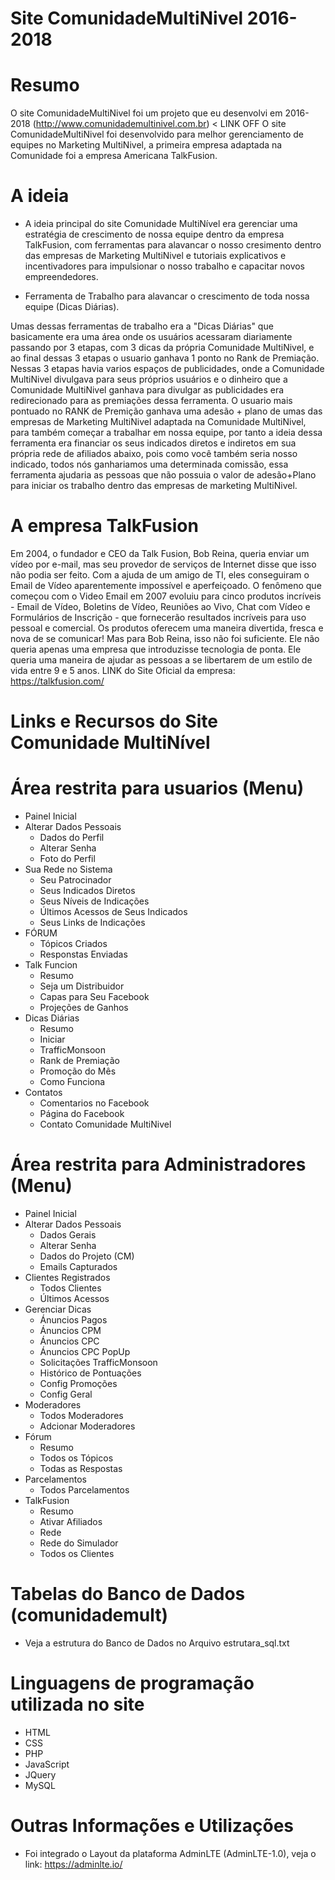 # Site ComunidadeMultiNivel 2016-2018
 
# Resumo
O site ComunidadeMultiNivel foi um projeto que eu desenvolvi em 2016-2018 (http://www.comunidademultinivel.com.br) < LINK OFF
O site ComunidadeMultiNivel foi desenvolvido para melhor gerenciamento de equipes no Marketing MultiNivel, a primeira empresa adaptada na Comunidade foi a empresa Americana TalkFusion.

# A ideia
- A ideia principal do site Comunidade MultiNível era gerenciar uma estratégia de crescimento de nossa equipe dentro da empresa TalkFusion, com ferramentas para alavancar o nosso cresimento dentro das empresas de Marketing MultiNivel e tutoriais explicativos e incentivadores para impulsionar o nosso trabalho e capacitar novos empreendedores. 

- Ferramenta de Trabalho para alavancar o crescimento de toda nossa equipe (Dicas Diárias).

Umas dessas ferramentas de trabalho era a "Dicas Diárias" que basicamente era uma área onde os usuários acessaram diariamente passando por 3 etapas, com 3 dicas da própria Comunidade MultiNivel, e ao final dessas 3 etapas o usuario ganhava 1 ponto no Rank de Premiação. Nessas 3 etapas havia varios espaços de publicidades, onde a Comunidade MultiNivel divulgava para seus próprios usuários e o dinheiro que a Comunidade MultiNivel ganhava para divulgar as publicidades era redirecionado para as premiações dessa ferramenta. O usuario mais pontuado no RANK de Premição ganhava uma adesão + plano de umas das empresas de Marketing MultiNivel adaptada na Comunidade MultiNivel, para também começar a trabalhar em nossa equipe, por tanto a ideia dessa ferramenta era financiar os seus indicados diretos e indiretos em sua própria rede de afiliados abaixo, pois como você também seria nosso indicado, todos nós ganhariamos uma determinada comissão, essa ferramenta ajudaria as pessoas que não possuia o valor de adesão+Plano para iniciar os trabalho dentro das empresas de marketing MultiNivel.

# A empresa TalkFusion
Em 2004, o fundador e CEO da Talk Fusion, Bob Reina, queria enviar um vídeo por e-mail, mas seu provedor de serviços de Internet disse que isso não podia ser feito. Com a ajuda de um amigo de TI, eles conseguiram o Email de Vídeo aparentemente impossível e aperfeiçoado. 
O fenômeno que começou com o Video Email em 2007 evoluiu para cinco produtos incríveis - Email de Vídeo, Boletins de Vídeo, Reuniões ao Vivo, Chat com Vídeo e Formulários de Inscrição - que fornecerão resultados incríveis para uso pessoal e comercial. 
Os produtos oferecem uma maneira divertida, fresca e nova de se comunicar! Mas para Bob Reina, isso não foi suficiente. Ele não queria apenas uma empresa que introduzisse tecnologia de ponta. Ele queria uma maneira de ajudar as pessoas a se libertarem de um estilo de vida entre 9 e 5 anos.
LINK do Site Oficial da empresa: https://talkfusion.com/


# Links e Recursos do Site Comunidade MultiNível

# Área restrita para usuarios (Menu)
  - Painel Inicial
  - Alterar Dados Pessoais
    - Dados do Perfil 
    - Alterar Senha
    - Foto do Perfil
  - Sua Rede no Sistema
    - Seu Patrocinador
    - Seus Indicados Diretos
    - Seus Níveis de Indicações
    - Últimos Acessos de Seus Indicados
    - Seus Links de Indicações
  - FÓRUM
    - Tópicos Criados
    - Responstas Enviadas
  - Talk Funcion
    - Resumo
    - Seja um Distribuidor
    - Capas para Seu Facebook
    - Projeções de Ganhos
  - Dicas Diárias
    - Resumo 
    - Iniciar
    - TrafficMonsoon
    - Rank de Premiação
    - Promoção do Mês
    - Como Funciona
  - Contatos
    - Comentarios no Facebook
    - Página do Facebook
    - Contato Comunidade MultiNivel
    
  
# Área restrita para Administradores (Menu)
  - Painel Inicial
  - Alterar Dados Pessoais
    - Dados Gerais 
    - Alterar Senha 
    - Dados do Projeto (CM)
    - Emails Capturados
  - Clientes Registrados
    - Todos Clientes
    - Últimos Acessos
  - Gerenciar Dicas
    - Ánuncios Pagos
    - Ánuncios CPM
    - Ánuncios CPC
    - Ánuncios CPC PopUp
    - Solicitações TrafficMonsoon
    - Histórico de Pontuações
    - Config Promoções
    - Config Geral
  - Moderadores
    - Todos Moderadores
    - Adcionar Moderadores
  - Fórum
    - Resumo
    - Todos os Tópicos
    - Todas as Respostas
  - Parcelamentos
    - Todos Parcelamentos 
  - TalkFusion
    - Resumo
    - Ativar Afiliados
    - Rede
    - Rede do Simulador
    - Todos os Clientes
   
# Tabelas do Banco de Dados (comunidademult)
  - Veja a estrutura do Banco de Dados no Arquivo estrutara_sql.txt
     
# Linguagens de programação utilizada no site
- HTML
- CSS
- PHP
- JavaScript
- JQuery
- MySQL

# Outras Informações e Utilizações
  - Foi integrado o Layout da plataforma AdminLTE (AdminLTE-1.0), veja o link: https://adminlte.io/
